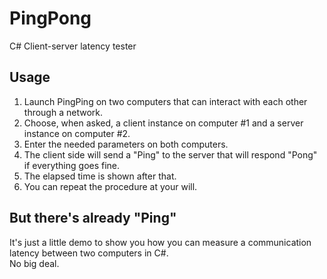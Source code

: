 # PingPong
C# Client-server latency tester

## Usage

1. Launch PingPing on two computers that can interact with each other through a network.
2. Choose, when asked, a client instance on computer #1 and a server instance on computer #2.
3. Enter the needed parameters on both computers.
4. The client side will send a "Ping" to the server that will respond "Pong" if everything goes fine.
5. The elapsed time is shown after that.
6. You can repeat the procedure at your will.

## But there's already "Ping"

It's just a little demo to show you how you can measure a communication latency between two computers in C#.  
No big deal.
